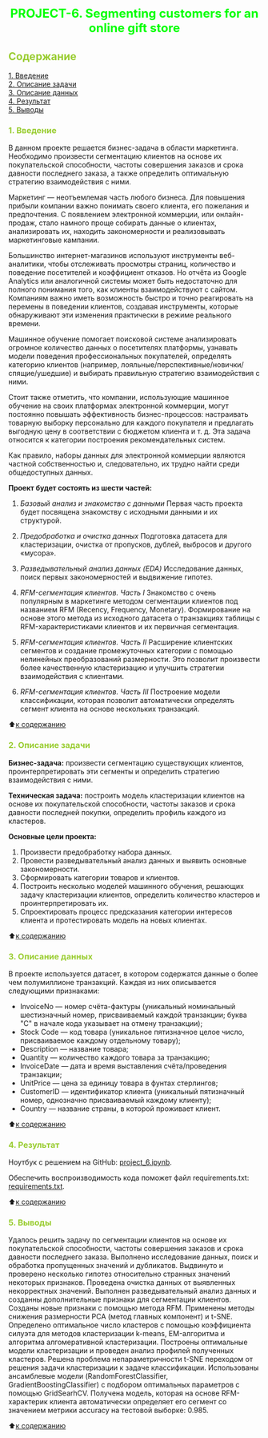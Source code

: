 # <font size = 5 color = #00FF00> <center>PROJECT-6. Segmenting customers for an online gift store</center></font> 



##  <font color = #9ACD32> Содержание </font>

[1. Введение](https://github.com/DmitVasilev/Project-6.-Segmenting-customers-for-an-online-gift-store?tab=readme-ov-file#-1-%D0%B2%D0%B2%D0%B5%D0%B4%D0%B5%D0%BD%D0%B8%D0%B5-)   
[2. Описание задачи](https://github.com/DmitVasilev/Project-6.-Segmenting-customers-for-an-online-gift-store?tab=readme-ov-file#2-%D0%BE%D0%BF%D0%B8%D1%81%D0%B0%D0%BD%D0%B8%D0%B5-%D0%B7%D0%B0%D0%B4%D0%B0%D1%87%D0%B8)   
[3. Описание данных](https://github.com/DmitVasilev/Project-6.-Segmenting-customers-for-an-online-gift-store?tab=readme-ov-file#3-%D0%BE%D0%BF%D0%B8%D1%81%D0%B0%D0%BD%D0%B8%D0%B5-%D0%B4%D0%B0%D0%BD%D0%BD%D1%8B%D1%85)   
[4. Результат](https://github.com/DmitVasilev/Project-6.-Segmenting-customers-for-an-online-gift-store?tab=readme-ov-file#4-%D1%80%D0%B5%D0%B7%D1%83%D0%BB%D1%8C%D1%82%D0%B0%D1%82)                  
[5. Выводы](https://github.com/DmitVasilev/Project-6.-Segmenting-customers-for-an-online-gift-store?tab=readme-ov-file#5-%D0%B2%D1%8B%D0%B2%D0%BE%D0%B4%D1%8B)

### <font color = #9ACD32> 1. Введение </font>

В данном проекте решается бизнес-задача в области маркетинга. Необходимо произвести сегментацию клиентов на основе их покупательской способности, частоты совершения заказов и срока давности последнего заказа, а также определить оптимальную стратегию взаимодействия с ними.


Маркетинг — неотъемлемая часть любого бизнеса. Для повышения прибыли компании важно понимать своего клиента, его пожелания и предпочтения. С появлением электронной коммерции, или онлайн-продаж, стало намного проще собирать данные о клиентах, анализировать их, находить закономерности и реализовывать маркетинговые кампании.

Большинство интернет-магазинов используют инструменты веб-аналитики, чтобы отслеживать просмотры страниц, количество и поведение посетителей и коэффициент отказов. Но отчёта из Google Analytics или аналогичной системы может быть недостаточно для полного понимания того, как клиенты взаимодействуют с сайтом. Компаниям важно иметь возможность быстро и точно реагировать на перемены в поведении клиентов, создавая инструменты, которые обнаруживают эти изменения практически в режиме реального времени.

Машинное обучение помогает поисковой системе анализировать огромное количество данных о посетителях платформы, узнавать модели поведения профессиональных покупателей, определять категорию клиентов (например, лояльные/перспективные/новички/спящие/ушедшие) и выбирать правильную стратегию взаимодействия с ними.

Стоит также отметить, что компании, использующие машинное обучение на своих платформах электронной коммерции, могут постоянно повышать эффективность бизнес-процессов: настраивать товарную выборку персонально для каждого покупателя и предлагать выгодную цену в соответствии с бюджетом клиента и т. д. Эта задача относится к категории построения рекомендательных систем.

Как правило, наборы данных для электронной коммерции являются частной собственностью и, следовательно, их трудно найти среди общедоступных данных. 

**Проект будет состоять из шести частей:**

1. *Базовый анализ и знакомство с данными*
Первая часть проекта будет посвящена знакомству с исходными данными и их структурой.

2. *Предобработка и очистка данных*
Подготовка датасета для кластеризации, очистка от пропусков, дублей, выбросов и другого «мусора».

3. *Разведывательный анализ данных (EDA)*
Исследование данных, поиск первых закономерностей и выдвижение гипотез.

4. *RFM-сегментация клиентов. Часть I*
Знакомство с очень популярным в маркетинге методом сегментации клиентов под названием RFM (Recency, Frequency, Monetary). Формирование на основе этого метода из исходного датасета о транзакциях таблицы с RFM-характеристиками клиентов и их первичная сегментация.

5. *RFM-сегментация клиентов. Часть II*
Расширение клиентских сегментов и создание промежуточных категории с помощью нелинейных преобразований размерности. Это позволит произвести более качественную кластеризацию и улучшить стратегии взаимодействия с клиентами.

6. *RFM-сегментация клиентов. Часть III*
Построение модели классификации, которая позволит автоматически определять сегмент клиента на основе нескольких транзакций.
                          
:arrow_up:[к содержанию](https://github.com/DmitVasilev/Project-6.-Segmenting-customers-for-an-online-gift-store?tab=readme-ov-file#-%D1%81%D0%BE%D0%B4%D0%B5%D1%80%D0%B6%D0%B0%D0%BD%D0%B8%D0%B5-)      

###  <font color = #9ACD32>2. Описание задачи</font>

**Бизнес-задача:** произвести сегментацию существующих клиентов, проинтерпретировать эти сегменты и определить стратегию взаимодействия с ними.

**Техническая задача:** построить модель кластеризации клиентов на основе их покупательской способности, частоты заказов и срока давности последней покупки, определить профиль каждого из кластеров.

**Основные цели проекта:**
1. Произвести предобработку набора данных.
2. Провести разведывательный анализ данных и выявить основные закономерности.
3. Сформировать категории товаров и клиентов. 
4. Построить несколько моделей машинного обучения, решающих задачу кластеризации клиентов, определить количество кластеров и проинтерпретировать их.
5. Спроектировать процесс предсказания категории интересов клиента и протестировать модель на новых клиентах. 

:arrow_up:[к содержанию](https://github.com/DmitVasilev/Project-6.-Segmenting-customers-for-an-online-gift-store?tab=readme-ov-file#-%D1%81%D0%BE%D0%B4%D0%B5%D1%80%D0%B6%D0%B0%D0%BD%D0%B8%D0%B5-)               
                                 
###  <font color = #9ACD32>3. Описание данных</font>

В проекте используется датасет, в котором содержатся данные о более чем полумиллионе транзакций. Каждая из них описывается следующими признаками:

* InvoiceNo — номер счёта-фактуры (уникальный номинальный шестизначный номер, присваиваемый каждой транзакции; буква "C" в начале кода указывает на отмену транзакции);
* Stock Code — код товара (уникальное пятизначное целое число, присваиваемое каждому отдельному товару);
* Description — название товара;
* Quantity — количество каждого товара за транзакцию; 
* InvoiceDate — дата и время выставления счёта/проведения транзакции;
* UnitPrice — цена за единицу товара в фунтах стерлингов;
* CustomerID — идентификатор клиента (уникальный пятизначный номер, однозначно присваиваемый каждому клиенту);
* Country — название страны, в которой проживает клиент.
                     
:arrow_up:[к содержанию](https://github.com/DmitVasilev/Project-6.-Segmenting-customers-for-an-online-gift-store?tab=readme-ov-file#-%D1%81%D0%BE%D0%B4%D0%B5%D1%80%D0%B6%D0%B0%D0%BD%D0%B8%D0%B5-)                    

###  <font color = #9ACD32>4. Результат</font>

Ноутбук с решением на GitHub: [project_6.ipynb](https://github.com/DmitVasilev/PROJECT-6.-Segmenting-customers-for-an-online-gift-store/blob/f218c1a4b3db44b545df9cb8876f6b026a86178f/Project-6.ipynb).     
 
Обеспечить воспроизводимость кода поможет файл requirements.txt: [requirements.txt](https://github.com/DmitVasilev/PROJECT-6.-Segmenting-customers-for-an-online-gift-store/blob/f218c1a4b3db44b545df9cb8876f6b026a86178f/requirements.txt). 
                        
:arrow_up:[к содержанию](https://github.com/DmitVasilev/Project-6.-Segmenting-customers-for-an-online-gift-store?tab=readme-ov-file#-%D1%81%D0%BE%D0%B4%D0%B5%D1%80%D0%B6%D0%B0%D0%BD%D0%B8%D0%B5-)              


###  <font color = #9ACD32>5. Выводы</font>

  Удалось решить задачу по сегментации клиентов на основе их покупательской способности, частоты совершения заказов и срока давности последнего заказа. Выполнено исследование данных, поиск и обработка пропущенных значений и дубликатов. Выдвинуто и проверено несколько гипотез относительно странных значений некоторых признаков. Проведена очистка данных от выявленных некорректных значений. Выполнен разведывательный анализ данных и созданны дополнительные признаки для сегментации клиентов. Созданы новые признаки с помощью метода RFM. Применены методы снижения размерности PCA (метод главных компонент) и t-SNE. Определено оптимальное число кластеров с помощью коэффициента силуэта для методов кластеризации k-means, EM-алгоритма и  алгоритма алгомеративной кластеризации. Построены оптимальные модели кластеризации и проведен анализ профилей полученных кластеров. Решена проблема непараметричности t-SNE переходом от решения задачи кластеризации к задаче классификации. Использованы ансамблевые модели (RandomForestClassifier, GradientBoostingClassifier) с подбором оптимальных параметров с помощью GridSearhCV. Получена модель, которая на основе RFM-характерик клиента автоматически определяет его сегмент со значением метрики accuracy на тестовой выборке: 0.985.
                             
:arrow_up:[к содержанию](https://github.com/DmitVasilev/Project-6.-Segmenting-customers-for-an-online-gift-store?tab=readme-ov-file#-%D1%81%D0%BE%D0%B4%D0%B5%D1%80%D0%B6%D0%B0%D0%BD%D0%B8%D0%B5-)        
